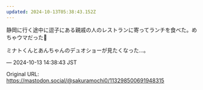 ```yaml
---
updated: 2024-10-13T05:38:43.152Z
---
```


<p>静岡に行く途中に逗子にある親戚の人のレストランに寄ってランチを食べた。めちゃウマだった🩵</p><p>ミナトくんとあんちゃんのデュオショーが見たくなった…。</p>

&mdash; 2024-10-13 14:38:43 JST

Original URL: https://mastodon.social/@sakuramochi0/113298500691948315
